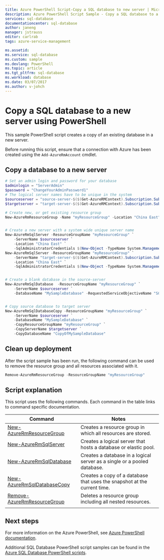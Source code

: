 ```yaml
---
title: Azure PowerShell Script-Copy a SQL database to new server | Microsoft Docs
description: Azure PowerShell Script Sample - Copy a SQL database to a new server using PowerShell
services: sql-database
documentationcenter: sql-database
author: janeng
manager: jstrauss
editor: carlrab
tags: azure-service-management

ms.assetid:
ms.service: sql-database
ms.custom: sample
ms.devlang: PowerShell
ms.topic: article
ms.tgt_pltfrm: sql-database
ms.workload: database
ms.date: 03/07/2017
ms.author: v-johch
---
```


# Copy a SQL database to a new server using PowerShell

This sample PowerShell script creates a copy of an existing database in a new server. 

Before running this script, ensure that a connection with Azure has been created using the `Add-AzureRmAccount` cmdlet.

## Copy a database to a new server

```powershell
# Set an admin login and password for your database
$adminlogin = "ServerAdmin"
$password = "ChangeYourAdminPassword1"
# The logical server names have to be unique in the system
$sourceserver = "source-server-$($(Get-AzureRMContext).Subscription.SubscriptionId)"
$targetserver = "target-server-$($(Get-AzureRMContext).Subscription.SubscriptionId)"

# Create new, or get existing resource group
New-AzureRmResourceGroup -Name "myResourceGroup" -Location "China East"


# Create a new server with a system wide unique server name
New-AzureRmSqlServer -ResourceGroupName "myResourceGroup" `
    -ServerName $sourceserver `
    -Location "China East" `
    -SqlAdministratorCredentials $(New-Object -TypeName System.Management.Automation.PSCredential -ArgumentList $adminlogin, $(ConvertTo-SecureString -String $password -AsPlainText -Force))
New-AzureRmSqlServer -ResourceGroupName "myResourceGroup" `
    -ServerName "target-server-$($(Get-AzureRMContext).Subscription.SubscriptionId)" `
    -Location "China East" `
    -SqlAdministratorCredentials $(New-Object -TypeName System.Management.Automation.PSCredential -ArgumentList $adminlogin, $(ConvertTo-SecureString -String $password -AsPlainText -Force))


# Create a blank database in the source-server
New-AzureRmSqlDatabase  -ResourceGroupName "myResourceGroup" `
    -ServerName $sourceserver `
    -DatabaseName "MySampleDatabase" -RequestedServiceObjectiveName "S0"


# Copy source database to target server 
New-AzureRmSqlDatabaseCopy -ResourceGroupName "myResourceGroup" `
    -ServerName $sourceserver `
    -DatabaseName "MySampleDatabase" `
    -CopyResourceGroupName "myResourceGroup" `
    -CopyServerName $targetserver `
    -CopyDatabaseName "CopyOfMySampleDatabase"
```
## Clean up deployment

After the script sample has been run, the following command can be used to remove the resource group and all resources associated with it.

```powershell
Remove-AzureRmResourceGroup -ResourceGroupName "myResourceGroup"
```

## Script explanation

This script uses the following commands. Each command in the table links to command specific documentation.

| Command | Notes |
|---|---|
| [New-AzureRmResourceGroup](https://docs.microsoft.com/powershell/resourcemanager/azurerm.resources/v3.5.0/new-azurermresourcegroup) | Creates a resource group in which all resources are stored. |
| [New-AzureRmSqlServer](https://docs.microsoft.com/powershell/resourcemanager/azurerm.sql/v2.5.0/new-azurermsqlserver) | Creates a logical server that hosts a database or elastic pool. |
| [New-AzureRmSqlDatabase](https://docs.microsoft.com/powershell/resourcemanager/azurerm.sql/v2.5.0/new-azurermsqldatabase) | Creates a database in a logical server as a single or a pooled database. |
| [New-AzureRmSqlDatabaseCopy](https://docs.microsoft.com/powershell/resourcemanager/azurerm.sql/v2.5.0/new-azurermsqldatabasecopy) | Creates a copy of a database that uses the snapshot at the current time. |
| [Remove-AzureRmResourceGroup](https://docs.microsoft.com/powershell/resourcemanager/azurerm.resources/v3.5.0/remove-azurermresourcegroup) | Deletes a resource group including all nested resources. |
|||

## Next steps

For more information on the Azure PowerShell, see [Azure PowerShell documentation](https://docs.microsoft.com/powershell/).

Additional SQL Database PowerShell script samples can be found in the [Azure SQL Database PowerShell scripts](../sql-database-powershell-samples.md).
